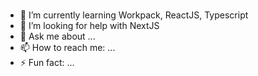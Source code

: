 ### <Hello World/>







- 🌱 I’m currently learning Workpack, ReactJS, Typescript
- 🤔 I’m looking for help with NextJS
- 💬 Ask me about ...
- 📫 How to reach me: ...
- ⚡ Fun fact: ...

